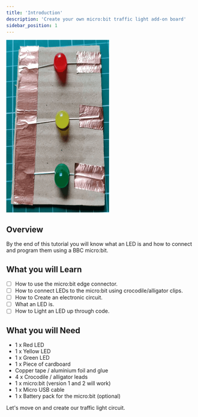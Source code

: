 ```yaml
---
title: 'Introduction'
description: 'Create your own micro:bit traffic light add-on board'
sidebar_position: 1
---
```


![Traffic Lights Cover Image](./img/TLCircuit03.png)

## Overview

By the end of this tutorial you will know what an LED is and how to connect and program them using a BBC micro:bit.

## What you will Learn

- [ ] How to use the micro:bit edge connector.
- [ ] How to connect LEDs to the micro:bit using crocodile/alligator clips.
- [ ] How to Create an electronic circuit.
- [ ] What an LED is.
- [ ] How to Light an LED up through code.

## What you will Need

- 1 x Red LED
- 1 x Yellow LED
- 1 x Green LED
- 1 x Piece of cardboard
- Copper tape / aluminium foil and glue
- 4 x Crocodile / alligator leads
- 1 x micro:bit (version 1 and 2 will work)
- 1 x Micro USB cable
- 1 x Battery pack for the micro:bit (optional)
  
Let's move on and create our traffic light circuit.
